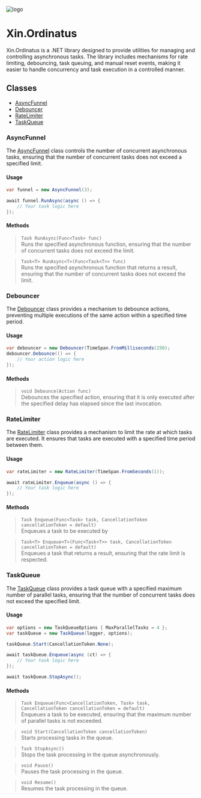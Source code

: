 ![logo](https://www.xin.software/images/Title1_Dark.png)

# Xin.Ordinatus

Xin.Ordinatus is a .NET library designed to provide utilities for managing and controlling asynchronous tasks. The library includes mechanisms for rate limiting, debouncing, task queuing, and manual reset events, making it easier to handle concurrency and task execution in a controlled manner.

## Classes

- [AsyncFunnel](#AsyncFunnel)
- [Debouncer](#Debouncer)
- [RateLimiter](#RateLimiter)
- [TaskQueue](#TaskQueue)


### AsyncFunnel
The [AsyncFunnel](src/Xin.Ordinatus/AsyncFunnel.cs) class controls the number of concurrent asynchronous tasks, ensuring that the number of concurrent tasks does not exceed a specified limit.

#### Usage
```csharp
var funnel = new AsyncFunnel(3);

await funnel.RunAsync(async () => {
    // Your task logic here
});
```

#### Methods
> `Task RunAsync(Func<Task> func)`  
Runs the specified asynchronous function, ensuring that the number of concurrent tasks does not exceed the limit.

> `Task<T> RunAsync<T>(Func<Task<T>> func)`  
Runs the specified asynchronous function that returns a result, ensuring that the number of concurrent tasks does not exceed the limit.


### Debouncer
The [Debouncer](src/Xin.Ordinatus/Debouncer.cs) class provides a mechanism to debounce actions, preventing multiple executions of the same action within a specified time period.

#### Usage
```csharp
var debouncer = new Debouncer(TimeSpan.FromMilliseconds(250);
debouncer.Debounce(() => {
    // Your action logic here
});
```

#### Methods
> `void Debounce(Action func)`  
Debounces the specified action, ensuring that it is only executed after the specified delay has elapsed since the last invocation.


### RateLimiter
The [RateLimiter](src/Xin.Ordinatus/RateLimiter) class provides a mechanism to limit the rate at which tasks are executed. It ensures that tasks are executed with a specified time period between them.

#### Usage
```csharp
var rateLimiter = new RateLimiter(TimeSpan.FromSeconds(1));

await rateLimiter.Enqueue(async () => {
    // Your task logic here
});
```

#### Methods
> `Task Enqueue(Func<Task> task, CancellationToken cancellationToken = default)`  
Enqueues a task to be executed by

> `Task<T> Enqueue<T>(Func<Task<T>> task, CancellationToken cancellationToken = default)`  
Enqueues a task that returns a result, ensuring that the rate limit is respected.


### TaskQueue
The [TaskQueue](src/Xin.Ordinatus/TaskQueue.cs) class provides a task queue with a specified maximum number of parallel tasks, ensuring that the number of concurrent tasks does not exceed the specified limit.

#### Usage
```csharp
var options = new TaskQueueOptions { MaxParallelTasks = 4 };
var taskQueue = new TaskQueue(logger, options);

taskQueue.Start(CancellationToken.None);

await taskQueue.Enqueue(async (ct) => {
    // Your task logic here
});

await taskQueue.StopAsync();
```

#### Methods
> `Task Enqueue(Func<CancellationToken, Task> task, CancellationToken cancellationToken = default)`  
Enqueues a task to be executed, ensuring that the maximum number of parallel tasks is not exceeded.

> `void Start(CancellationToken cancellationToken)`  
Starts processing tasks in the queue.

> `Task StopAsync()`  
Stops the task processing in the queue asynchronously.

> `void Pause()`  
Pauses the task processing in the queue.

> `void Resume()`  
Resumes the task processing in the queue.

